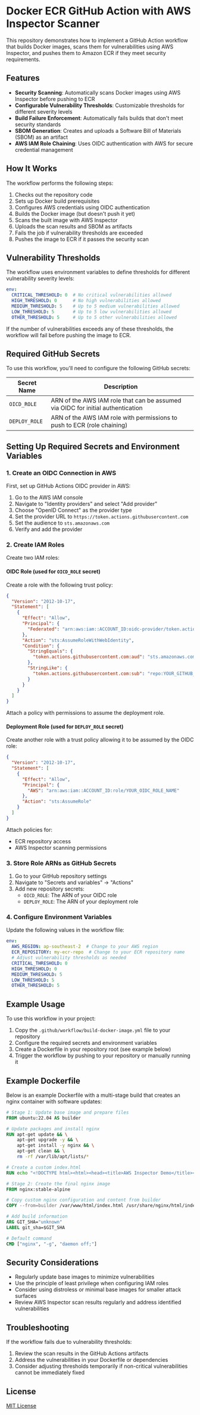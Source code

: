 # Docker ECR GitHub Action with AWS Inspector Scanner

This repository demonstrates how to implement a GitHub Action workflow that builds Docker images, scans them for vulnerabilities using AWS Inspector, and pushes them to Amazon ECR if they meet security requirements.

## Features

- **Security Scanning**: Automatically scans Docker images using AWS Inspector before pushing to ECR
- **Configurable Vulnerability Thresholds**: Customizable thresholds for different severity levels
- **Build Failure Enforcement**: Automatically fails builds that don't meet security standards
- **SBOM Generation**: Creates and uploads a Software Bill of Materials (SBOM) as an artifact
- **AWS IAM Role Chaining**: Uses OIDC authentication with AWS for secure credential management

## How It Works

The workflow performs the following steps:

1. Checks out the repository code
2. Sets up Docker build prerequisites
3. Configures AWS credentials using OIDC authentication
4. Builds the Docker image (but doesn't push it yet)
5. Scans the built image with AWS Inspector
6. Uploads the scan results and SBOM as artifacts
7. Fails the job if vulnerability thresholds are exceeded
8. Pushes the image to ECR if it passes the security scan

## Vulnerability Thresholds

The workflow uses environment variables to define thresholds for different vulnerability severity levels:

```yaml
env:
  CRITICAL_THRESHOLD: 0  # No critical vulnerabilities allowed
  HIGH_THRESHOLD: 0      # No high vulnerabilities allowed
  MEDIUM_THRESHOLD: 5    # Up to 5 medium vulnerabilities allowed
  LOW_THRESHOLD: 5       # Up to 5 low vulnerabilities allowed
  OTHER_THRESHOLD: 5     # Up to 5 other vulnerabilities allowed
```

If the number of vulnerabilities exceeds any of these thresholds, the workflow will fail before pushing the image to ECR.

## Required GitHub Secrets

To use this workflow, you'll need to configure the following GitHub secrets:

| Secret Name | Description |
|-------------|-------------|
| `OICD_ROLE` | ARN of the AWS IAM role that can be assumed via OIDC for initial authentication |
| `DEPLOY_ROLE` | ARN of the AWS IAM role with permissions to push to ECR (role chaining) |

## Setting Up Required Secrets and Environment Variables

### 1. Create an OIDC Connection in AWS

First, set up GitHub Actions OIDC provider in AWS:

1. Go to the AWS IAM console
2. Navigate to "Identity providers" and select "Add provider"
3. Choose "OpenID Connect" as the provider type
4. Set the provider URL to `https://token.actions.githubusercontent.com`
5. Set the audience to `sts.amazonaws.com`
6. Verify and add the provider

### 2. Create IAM Roles

Create two IAM roles:

#### OIDC Role (used for `OICD_ROLE` secret)

Create a role with the following trust policy:

```json
{
  "Version": "2012-10-17",
  "Statement": [
    {
      "Effect": "Allow",
      "Principal": {
        "Federated": "arn:aws:iam::ACCOUNT_ID:oidc-provider/token.actions.githubusercontent.com"
      },
      "Action": "sts:AssumeRoleWithWebIdentity",
      "Condition": {
        "StringEquals": {
          "token.actions.githubusercontent.com:aud": "sts.amazonaws.com"
        },
        "StringLike": {
          "token.actions.githubusercontent.com:sub": "repo:YOUR_GITHUB_ORG/YOUR_REPO_NAME:*"
        }
      }
    }
  ]
}
```

Attach a policy with permissions to assume the deployment role.

#### Deployment Role (used for `DEPLOY_ROLE` secret)

Create another role with a trust policy allowing it to be assumed by the OIDC role:

```json
{
  "Version": "2012-10-17",
  "Statement": [
    {
      "Effect": "Allow",
      "Principal": {
        "AWS": "arn:aws:iam::ACCOUNT_ID:role/YOUR_OIDC_ROLE_NAME"
      },
      "Action": "sts:AssumeRole"
    }
  ]
}
```

Attach policies for:
- ECR repository access
- AWS Inspector scanning permissions

### 3. Store Role ARNs as GitHub Secrets

1. Go to your GitHub repository settings
2. Navigate to "Secrets and variables" → "Actions"
3. Add new repository secrets:
   - `OICD_ROLE`: The ARN of your OIDC role
   - `DEPLOY_ROLE`: The ARN of your deployment role

### 4. Configure Environment Variables

Update the following values in the workflow file:

```yaml
env:
  AWS_REGION: ap-southeast-2  # Change to your AWS region
  ECR_REPOSITORY: my-ecr-repo  # Change to your ECR repository name
  # Adjust vulnerability thresholds as needed
  CRITICAL_THRESHOLD: 0
  HIGH_THRESHOLD: 0
  MEDIUM_THRESHOLD: 5
  LOW_THRESHOLD: 5
  OTHER_THRESHOLD: 5
```

## Example Usage

To use this workflow in your project:

1. Copy the `.github/workflow/build-docker-image.yml` file to your repository
2. Configure the required secrets and environment variables
3. Create a Dockerfile in your repository root (see example below)
4. Trigger the workflow by pushing to your repository or manually running it

## Example Dockerfile

Below is an example Dockerfile with a multi-stage build that creates an nginx container with software updates:

```dockerfile
# Stage 1: Update base image and prepare files
FROM ubuntu:22.04 AS builder

# Update packages and install nginx
RUN apt-get update && \
    apt-get upgrade -y && \
    apt-get install -y nginx && \
    apt-get clean && \
    rm -rf /var/lib/apt/lists/*

# Create a custom index.html
RUN echo "<!DOCTYPE html><html><head><title>AWS Inspector Demo</title></head><body><h1>Docker Image Scanned with AWS Inspector</h1></body></html>" > /var/www/html/index.html

# Stage 2: Create the final nginx image
FROM nginx:stable-alpine

# Copy custom nginx configuration and content from builder
COPY --from=builder /var/www/html/index.html /usr/share/nginx/html/index.html

# Add build information
ARG GIT_SHA="unknown"
LABEL git_sha=$GIT_SHA

# Default command
CMD ["nginx", "-g", "daemon off;"]
```

## Security Considerations

- Regularly update base images to minimize vulnerabilities
- Use the principle of least privilege when configuring IAM roles
- Consider using distroless or minimal base images for smaller attack surfaces
- Review AWS Inspector scan results regularly and address identified vulnerabilities

## Troubleshooting

If the workflow fails due to vulnerability thresholds:

1. Review the scan results in the GitHub Actions artifacts
2. Address the vulnerabilities in your Dockerfile or dependencies
3. Consider adjusting thresholds temporarily if non-critical vulnerabilities cannot be immediately fixed

## License

[MIT License](LICENSE) 
